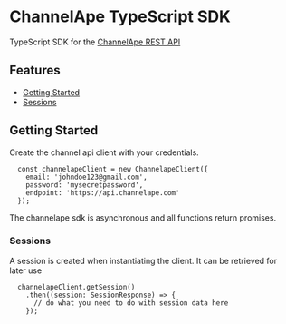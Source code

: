 # ChannelApe TypeScript SDK

TypeScript SDK for the [ChannelApe REST API](https://docs.channelape.io/)

## Features
- [Getting Started](#getting-started)
- [Sessions](#sessions)

## Getting Started

Create the channel api client with your credentials.

```
  const channelapeClient = new ChannelapeClient({
    email: 'johndoe123@gmail.com',
    password: 'mysecretpassword',
    endpoint: 'https://api.channelape.com'
  });
```

The channelape sdk is asynchronous and all functions return promises.

### Sessions

A session is created when instantiating the client. It can be retrieved for later use

```
  channelapeClient.getSession()
    .then((session: SessionResponse) => {
      // do what you need to do with session data here
    });
```